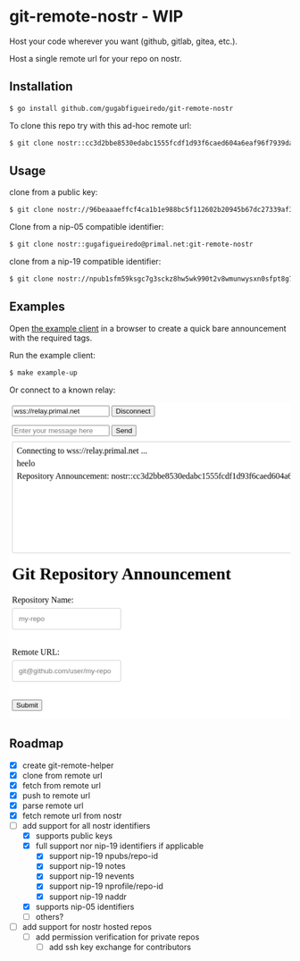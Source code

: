# git-remote-nostr - WIP

Host your code wherever you want (github, gitlab, gitea, etc.). 

Host a single remote url for your repo on nostr.

## Installation

```sh
$ go install github.com/gugabfigueiredo/git-remote-nostr
```
To clone this repo try with this ad-hoc remote url:
```sh
$ git clone nostr::cc3d2bbe8530edabc1555fcdf1d93f6caed604a6eaf96f7939da47e83b52b935@relay.primal.net:git-remote-nostr
```

## Usage

clone from a public key:
```sh
$ git clone nostr://96beaaaeffcf4ca1b1e988bc5f112602b20945b67dc27339af31bd0854bcbf47@relay.str/git-remote-nostr
```

Clone from a nip-05 compatible identifier:
```sh
$ git clone nostr::gugafigueiredo@primal.net:git-remote-nostr
```

clone from a nip-19 compatible identifier:
```sh
$ git clone nostr://npub1sfm59ksgc7g3sckz8hw5wk990t2v8wmunwysxn0sfpt8g7r0zezq6y46mp@relay.str/git-remote-nostr
```

## Examples

Open [the example client](examples/client.html) in a browser to create a quick bare announcement with the required tags.

Run the example client:
```sh
$ make example-up
```

Or connect to a known relay:

![2024-06-26_07-05.png](examples/2024-06-26_07-05.png)

## Roadmap

- [x] create git-remote-helper
- [x] clone from remote url
- [x] fetch from remote url
- [x] push to remote url
- [x] parse remote url
- [x] fetch remote url from nostr
- [ ] add support for all nostr identifiers
  - [x] supports public keys
  - [x] full support nor nip-19 identifiers if applicable
    - [x] support nip-19 npubs/repo-id
    - [x] support nip-19 notes
    - [x] support nip-19 nevents
    - [x] support nip-19 nprofile/repo-id
    - [x] support nip-19 naddr
  - [x] supports nip-05 identifiers
  - [ ] others?
- [ ] add support for nostr hosted repos
  - [ ] add permission verification for private repos
    - [ ] add ssh key exchange for contributors